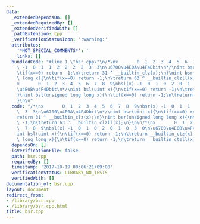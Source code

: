 ```yaml
---
data:
  _extendedDependsOn: []
  _extendedRequiredBy: []
  _extendedVerifiedWith: []
  _pathExtension: cpp
  _verificationStatusIcon: ':warning:'
  attributes:
    '*NOT_SPECIAL_COMMENTS*': ''
    links: []
  bundledCode: "#line 1 \"bsr.cpp\"\n/*\nx       0  1  2  3  4  5  6  7  8  9\nbsr(x)\
    \ -1  0  1  1  2  2  2  2  3  3\n\u6700\u4E0A\u4F4Dbit\n*/\nint bsr(uint x){\n\
    \tif(x==0) return -1;\n\treturn 31 ^ __builtin_clz(x);\n}\nint bsr(unsigned long\
    \ long x){\n\tif(x==0) return -1;\n\treturn 63 ^ __builtin_clzll(x);\n}\n\n/*\n\
    x       0  1  2  3  4  5  6  7  8  9\nbsl(x) -1  0  1  0  2  0  1  0  3  0\n\u6700\
    \u4E0B\u4F4Dbit\n*/\nint bsl(uint x){\n\tif(x==0) return -1;\n\treturn __builtin_ctz(x);\n\
    }\nint bsl(unsigned long long x){\n\tif(x==0) return -1;\n\treturn __builtin_ctzll(x);\n\
    }\n\n"
  code: "/*\nx       0  1  2  3  4  5  6  7  8  9\nbsr(x) -1  0  1  1  2  2  2  2\
    \  3  3\n\u6700\u4E0A\u4F4Dbit\n*/\nint bsr(uint x){\n\tif(x==0) return -1;\n\t\
    return 31 ^ __builtin_clz(x);\n}\nint bsr(unsigned long long x){\n\tif(x==0) return\
    \ -1;\n\treturn 63 ^ __builtin_clzll(x);\n}\n\n/*\nx       0  1  2  3  4  5  6\
    \  7  8  9\nbsl(x) -1  0  1  0  2  0  1  0  3  0\n\u6700\u4E0B\u4F4Dbit\n*/\n\
    int bsl(uint x){\n\tif(x==0) return -1;\n\treturn __builtin_ctz(x);\n}\nint bsl(unsigned\
    \ long long x){\n\tif(x==0) return -1;\n\treturn __builtin_ctzll(x);\n}\n\n"
  dependsOn: []
  isVerificationFile: false
  path: bsr.cpp
  requiredBy: []
  timestamp: '2017-10-19 00:06:21+09:00'
  verificationStatus: LIBRARY_NO_TESTS
  verifiedWith: []
documentation_of: bsr.cpp
layout: document
redirect_from:
- /library/bsr.cpp
- /library/bsr.cpp.html
title: bsr.cpp
---
```

